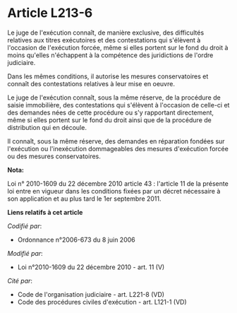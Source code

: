 # Article L213-6

Le juge de l'exécution connaît, de manière exclusive, des difficultés relatives aux titres exécutoires et des contestations
qui s'élèvent à l'occasion de l'exécution forcée, même si elles portent sur le fond du droit à moins qu'elles n'échappent à
la compétence des juridictions de l'ordre judiciaire.

Dans les mêmes conditions, il autorise les mesures conservatoires et connaît des contestations relatives à leur mise en
oeuvre.

Le juge de l'exécution connaît, sous la même réserve, de la procédure de saisie immobilière, des contestations qui s'élèvent
à l'occasion de celle-ci et des demandes nées de cette procédure ou s'y rapportant directement, même si elles portent sur le
fond du droit ainsi que de la procédure de distribution qui en découle.

Il connaît, sous la même réserve, des demandes en réparation fondées sur l'exécution ou l'inexécution dommageables des
mesures d'exécution forcée ou des mesures conservatoires.

**Nota:**

Loi n° 2010-1609 du 22 décembre 2010 article 43 : l'article 11 de la présente loi entre en vigueur dans les conditions fixées
par un décret nécessaire à son application et au plus tard le 1er septembre 2011.

**Liens relatifs à cet article**

_Codifié par_:

  - Ordonnance n°2006-673 du 8 juin 2006

_Modifié par_:

  - Loi n°2010-1609 du 22 décembre 2010 - art. 11 (V)

_Cité par_:

  - Code de l'organisation judiciaire - art. L221-8 (VD)
  - Code des procédures civiles d'exécution - art. L121-1 (VD)

